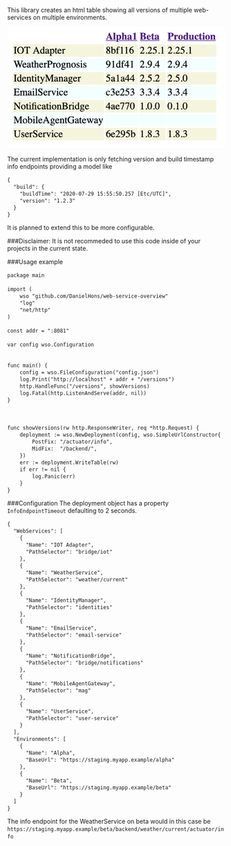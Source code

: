 This library creates an html table showing all versions of multiple web-services on multiple environments.

![Screenshot](https://github.com/DanielHons/web-service-overview/blob/master/doc/screenshot.png?raw=true)

The current implementation is only fetching version and build timestamp info endpoints providing a model like
```
{
  "build": {
    "buildTime": "2020-07-29 15:55:50.257 [Etc/UTC]",
    "version": "1.2.3"
  }
}
```

It is planned to extend this to be more configurable. 

###Disclaimer:
It is not recommeded to use this code inside of your projects in the current state.


###Usage example
```
package main

import (
	wso "github.com/DanielHons/web-service-overview"
	"log"
	"net/http"
)

const addr = ":8081"

var config wso.Configuration


func main() {
	config = wso.FileConfiguration("config.json")
	log.Print("http://localhost" + addr + "/versions")
	http.HandleFunc("/versions", showVersions)
	log.Fatal(http.ListenAndServe(addr, nil))
}



func showVersions(rw http.ResponseWriter, req *http.Request) {
	deployment := wso.NewDeployment(config, wso.SimpleUrlConstructor{
		PostFix: "/actuator/info",
		MidFix:  "/backend/",
	})
	err := deployment.WriteTable(rw)
	if err != nil {
		log.Panic(err)
	}
}

```


###Configuration
The deployment object has a property `InfoEndpointTimeout` defaulting to 2 seconds.
```
{
  "WebServices": [
    {
      "Name": "IOT Adapter",
      "PathSelector": "bridge/iot"
    },
    {
      "Name": "WeatherService",
      "PathSelector": "weather/current"
    },
    {
      "Name": "IdentityManager",
      "PathSelector": "identities"
    },
    {
      "Name": "EmailService",
      "PathSelector": "email-service"
    },
    {
      "Name": "NotificationBridge",
      "PathSelector": "bridge/notifications"
    },
    {
      "Name": "MobileAgentGateway",
      "PathSelector": "mag"
    },
    {
      "Name": "UserService",
      "PathSelector": "user-service"
    }
  ],
  "Environments": [
    {
      "Name": "Alpha",
      "BaseUrl": "https://staging.myapp.example/alpha"
    },
    {
      "Name": "Beta",
      "BaseUrl": "https://staging.myapp.example/beta"
    }
  ]
}
```

The info endpoint for the WeatherService on beta would in this case be
`https://staging.myapp.example/beta/backend/weather/current/actuator/info`